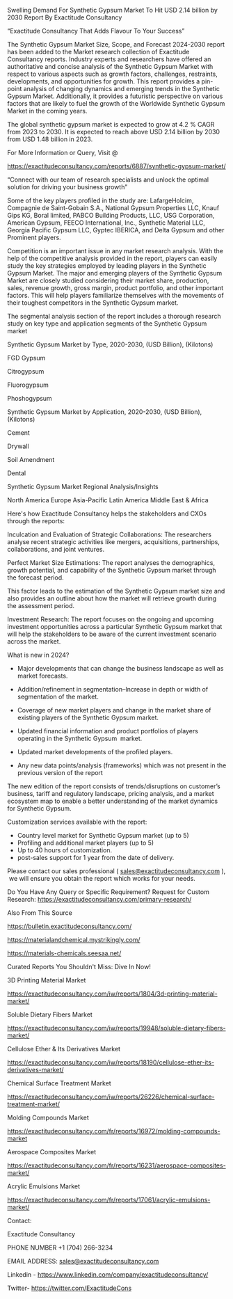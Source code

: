 Swelling Demand For Synthetic Gypsum Market To Hit USD 2.14 billion by 2030 Report By Exactitude Consultancy

“Exactitude Consultancy That Adds Flavour To Your Success”

The Synthetic Gypsum Market Size, Scope, and Forecast 2024-2030 report has been added to the Market research collection of Exactitude Consultancy reports. Industry experts and researchers have offered an authoritative and concise analysis of the Synthetic Gypsum Market with respect to various aspects such as growth factors, challenges, restraints, developments, and opportunities for growth. This report provides a pin-point analysis of changing dynamics and emerging trends in the Synthetic Gypsum Market. Additionally, it provides a futuristic perspective on various factors that are likely to fuel the growth of the Worldwide Synthetic Gypsum Market in the coming years.

The global synthetic gypsum market is expected to grow at 4.2 % CAGR from 2023 to 2030. It is expected to reach above USD 2.14 billion by 2030 from USD 1.48 billion in 2023.

For More Information or Query, Visit @

https://exactitudeconsultancy.com/reports/6887/synthetic-gypsum-market/

“Connect with our team of research specialists and unlock the optimal solution for driving your business growth”

Some of the key players profiled in the study are: LafargeHolcim, Compagnie de Saint-Gobain S.A., National Gypsum Properties LLC, Knauf Gips KG, Boral limited, PABCO Building Products, LLC, USG Corporation, American Gypsum, FEECO International, Inc., Synthetic Material LLC, Georgia Pacific Gypsum LLC, Gyptec IBERICA, and Delta Gypsum and other Prominent players.

Competition is an important issue in any market research analysis. With the help of the competitive analysis provided in the report, players can easily study the key strategies employed by leading players in the Synthetic Gypsum Market. The major and emerging players of the Synthetic Gypsum Market are closely studied considering their market share, production, sales, revenue growth, gross margin, product portfolio, and other important factors. This will help players familiarize themselves with the movements of their toughest competitors in the Synthetic Gypsum market.

The segmental analysis section of the report includes a thorough research study on key type and application segments of the Synthetic Gypsum market

Synthetic Gypsum Market by Type, 2020-2030, (USD Billion), (Kilotons)

FGD Gypsum

Citrogypsum

Fluorogypsum

Phoshogypsum

Synthetic Gypsum Market by Application, 2020-2030, (USD Billion), (Kilotons)

Cement

Drywall

Soil Amendment

Dental

Synthetic Gypsum Market Regional Analysis/Insights

North America
Europe
Asia-Pacific
Latin America
Middle East & Africa

Here's how Exactitude Consultancy helps the stakeholders and CXOs through the reports:

Inculcation and Evaluation of Strategic Collaborations: The researchers analyse recent strategic activities like mergers, acquisitions, partnerships, collaborations, and joint ventures.

Perfect Market Size Estimations: The report analyses the demographics, growth potential, and capability of the Synthetic Gypsum market through the forecast period.

This factor leads to the estimation of the Synthetic Gypsum market size and also provides an outline about how the market will retrieve growth during the assessment period.

Investment Research: The report focuses on the ongoing and upcoming investment opportunities across a particular Synthetic Gypsum market that will help the stakeholders to be aware of the current investment scenario across the market.

What is new in 2024?

- Major developments that can change the business landscape as well as market forecasts.

- Addition/refinement in segmentation–Increase in depth or width of segmentation of the market.

- Coverage of new market players and change in the market share of existing players of the Synthetic Gypsum market.

- Updated financial information and product portfolios of players operating in the Synthetic Gypsum  market.

- Updated market developments of the profiled players.

- Any new data points/analysis (frameworks) which was not present in the previous version of the report

The new edition of the report consists of trends/disruptions on customer’s business, tariff and regulatory landscape, pricing analysis, and a market ecosystem map to enable a better understanding of the market dynamics for Synthetic Gypsum.

Customization services available with the report:

- Country level market for Synthetic Gypsum market (up to 5)
- Profiling and additional market players (up to 5)
- Up to 40 hours of customization.
- post-sales support for 1 year from the date of delivery.

Please contact our sales professional ( sales@exactitudeconsultancy.com ),  we will ensure you obtain the report which works for your needs.

Do You Have Any Query or Specific Requirement? Request for Custom Research: https://exactitudeconsultancy.com/primary-research/

Also From This Source

https://bulletin.exactitudeconsultancy.com/

https://materialandchemical.mystrikingly.com/

https://materials-chemicals.seesaa.net/

Curated Reports You Shouldn't Miss: Dive In Now!

3D Printing Material Market

https://exactitudeconsultancy.com/iw/reports/1804/3d-printing-material-market/

Soluble Dietary Fibers Market

https://exactitudeconsultancy.com/iw/reports/19948/soluble-dietary-fibers-market/

Cellulose Ether & Its Derivatives Market

https://exactitudeconsultancy.com/iw/reports/18190/cellulose-ether-its-derivatives-market/

Chemical Surface Treatment Market

https://exactitudeconsultancy.com/iw/reports/26226/chemical-surface-treatment-market/

Molding Compounds Market

https://exactitudeconsultancy.com/fr/reports/16972/molding-compounds-market

Aerospace Composites Market

https://exactitudeconsultancy.com/fr/reports/16231/aerospace-composites-market/

Acrylic Emulsions Market

https://exactitudeconsultancy.com/fr/reports/17061/acrylic-emulsions-market/

Contact:

Exactitude Consultancy

PHONE NUMBER +1 (704) 266-3234

EMAIL ADDRESS: sales@exactitudeconsultancy.com

Linkedin - https://www.linkedin.com/company/exactitudeconsultancy/

Twitter- https://twitter.com/ExactitudeCons


